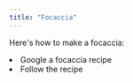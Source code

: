 ```yaml
---
title: "Focaccia"
---
```


Here's how to make a focaccia:
 <li>Google a focaccia recipe </li>
 <li>Follow the recipe </li>
